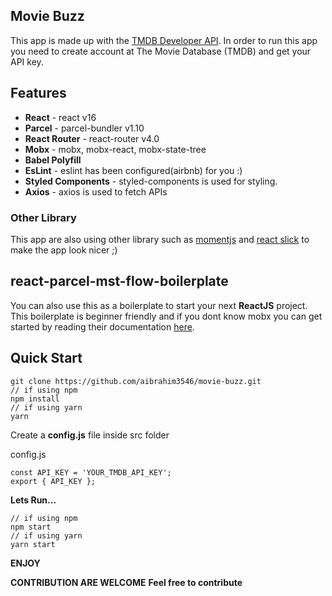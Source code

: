 ## Movie Buzz
This app is made up with the [TMDB Developer API](https://developers.themoviedb.org/3/getting-started/introduction). In order to run this app you need to create account at The Movie Database (TMDB) and get your API key.

## Features
* **React** - react v16
* **Parcel** - parcel-bundler v1.10
* **React Router** - react-router v4.0
* **Mobx** - mobx, mobx-react, mobx-state-tree
* **Babel Polyfill**
* **EsLint** - eslint has been configured(airbnb) for you :) 
* **Styled Components** - styled-components is used for styling.
* **Axios** - axios is used to fetch APIs

### Other Library
This app are also using other library such as [momentjs](https://momentjs.com/) and [react slick](https://github.com/akiran/react-slick) to make the app look nicer ;)

## react-parcel-mst-flow-boilerplate
You can also use this as a boilerplate to start your next **ReactJS** project. This boilerplate is beginner friendly and if you dont know mobx you can get started by reading their documentation [here](https://mobx.js.org/intro/overview.html).

## Quick Start
```
git clone https://github.com/aibrahim3546/movie-buzz.git
// if using npm
npm install
// if using yarn
yarn
```
Create a **config.js** file inside src folder

config.js
```
const API_KEY = 'YOUR_TMDB_API_KEY';
export { API_KEY };
```
**Lets Run...**
```
// if using npm
npm start
// if using yarn
yarn start
```

**ENJOY**

**CONTRIBUTION ARE WELCOME**
**Feel free to contribute**
